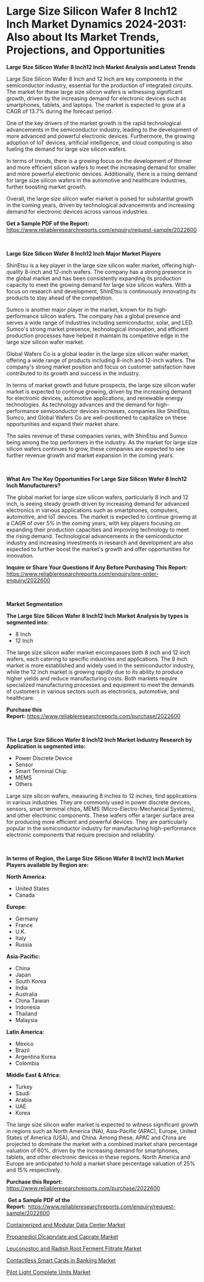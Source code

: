 <p><h1>Large Size Silicon Wafer 8 Inch12 Inch Market Dynamics 2024-2031: Also about Its Market Trends, Projections, and Opportunities</h1></p><p><strong>Large Size Silicon Wafer 8 Inch12 Inch Market Analysis and Latest Trends</strong></p>
<p><p>Large Size Silicon Wafer 8 Inch and 12 Inch are key components in the semiconductor industry, essential for the production of integrated circuits. The market for these large size silicon wafers is witnessing significant growth, driven by the increasing demand for electronic devices such as smartphones, tablets, and laptops. The market is expected to grow at a CAGR of 13.7% during the forecast period.</p><p>One of the key drivers of the market growth is the rapid technological advancements in the semiconductor industry, leading to the development of more advanced and powerful electronic devices. Furthermore, the growing adoption of IoT devices, artificial intelligence, and cloud computing is also fueling the demand for large size silicon wafers.</p><p>In terms of trends, there is a growing focus on the development of thinner and more efficient silicon wafers to meet the increasing demand for smaller and more powerful electronic devices. Additionally, there is a rising demand for large size silicon wafers in the automotive and healthcare industries, further boosting market growth.</p><p>Overall, the large size silicon wafer market is poised for substantial growth in the coming years, driven by technological advancements and increasing demand for electronic devices across various industries.</p></p>
<p><strong>Get a Sample PDF of the Report:&nbsp;</strong> <a href="https://www.reliableresearchreports.com/enquiry/request-sample/2022600">https://www.reliableresearchreports.com/enquiry/request-sample/2022600</a></p>
<p>&nbsp;</p>
<p><strong>Large Size Silicon Wafer 8 Inch12 Inch Major Market Players</strong></p>
<p><p>ShinEtsu is a key player in the large size silicon wafer market, offering high-quality 8-inch and 12-inch wafers. The company has a strong presence in the global market and has been consistently expanding its production capacity to meet the growing demand for large size silicon wafers. With a focus on research and development, ShinEtsu is continuously innovating its products to stay ahead of the competition.</p><p>Sumco is another major player in the market, known for its high-performance silicon wafers. The company has a global presence and serves a wide range of industries including semiconductor, solar, and LED. Sumco's strong market presence, technological innovation, and efficient production processes have helped it maintain its competitive edge in the large size silicon wafer market.</p><p>Global Wafers Co is a global leader in the large size silicon wafer market, offering a wide range of products including 8-inch and 12-inch wafers. The company's strong market position and focus on customer satisfaction have contributed to its growth and success in the industry.</p><p>In terms of market growth and future prospects, the large size silicon wafer market is expected to continue growing, driven by the increasing demand for electronic devices, automotive applications, and renewable energy technologies. As technology advances and the demand for high-performance semiconductor devices increases, companies like ShinEtsu, Sumco, and Global Wafers Co are well-positioned to capitalize on these opportunities and expand their market share.</p><p>The sales revenue of these companies varies, with ShinEtsu and Sumco being among the top performers in the industry. As the market for large size silicon wafers continues to grow, these companies are expected to see further revenue growth and market expansion in the coming years.</p></p>
<p>&nbsp;</p>
<p><strong>What Are The Key Opportunities For Large Size Silicon Wafer 8 Inch12 Inch Manufacturers?</strong></p>
<p><p>The global market for large size silicon wafers, particularly 8 inch and 12 inch, is seeing steady growth driven by increasing demand for advanced electronics in various applications such as smartphones, computers, automotive, and IoT devices. The market is expected to continue growing at a CAGR of over 5% in the coming years, with key players focusing on expanding their production capacities and improving technology to meet the rising demand. Technological advancements in the semiconductor industry and increasing investments in research and development are also expected to further boost the market's growth and offer opportunities for innovation.</p></p>
<p><strong>Inquire or Share Your Questions If Any Before Purchasing This Report:</strong> <a href="https://www.reliableresearchreports.com/enquiry/pre-order-enquiry/2022600">https://www.reliableresearchreports.com/enquiry/pre-order-enquiry/2022600</a></p>
<p>&nbsp;</p>
<p><strong>Market Segmentation</strong></p>
<p><strong>The Large Size Silicon Wafer 8 Inch12 Inch Market Analysis by types is segmented into:</strong></p>
<p><ul><li>8 Inch</li><li>12 Inch</li></ul></p>
<p><p>The large size silicon wafer market encompasses both 8 inch and 12 inch wafers, each catering to specific industries and applications. The 8 inch market is more established and widely used in the semiconductor industry, while the 12 inch market is growing rapidly due to its ability to produce higher yields and reduce manufacturing costs. Both markets require specialized manufacturing processes and equipment to meet the demands of customers in various sectors such as electronics, automotive, and healthcare.</p></p>
<p><strong>Purchase this Report:&nbsp;</strong><a href="https://www.reliableresearchreports.com/purchase/2022600">https://www.reliableresearchreports.com/purchase/2022600</a></p>
<p>&nbsp;</p>
<p><strong>The Large Size Silicon Wafer 8 Inch12 Inch Market Industry Research by Application is segmented into:</strong></p>
<p><ul><li>Power Discrete Device</li><li>Sensor</li><li>Smart Terminal Chip</li><li>MEMS</li><li>Others</li></ul></p>
<p><p>Large size silicon wafers, measuring 8 inches to 12 inches, find applications in various industries. They are commonly used in power discrete devices, sensors, smart terminal chips, MEMS (Micro-Electro-Mechanical Systems), and other electronic components. These wafers offer a larger surface area for producing more efficient and powerful devices. They are particularly popular in the semiconductor industry for manufacturing high-performance electronic components that require precision and reliability.</p></p>
<p>&nbsp;</p>
<p><strong>In terms of Region, the Large Size Silicon Wafer 8 Inch12 Inch Market Players available by Region are:</strong></p>
<p>
    <p> <strong> North America: </strong>
        <ul>
            <li>United States</li>
            <li>Canada</li>
        </ul>
        </p> 
    <p> <strong> Europe: </strong>
        <ul>
            <li>Germany</li>
            <li>France</li>
            <li>U.K.</li>
            <li>Italy</li>
            <li>Russia</li>
        </ul>
        </p> 
    <p> <strong> Asia-Pacific: </strong>
        <ul>
            <li>China</li>
            <li>Japan</li>
            <li>South Korea</li>
            <li>India</li>
            <li>Australia</li>
            <li>China Taiwan</li>
            <li>Indonesia</li>
            <li>Thailand</li>
            <li>Malaysia</li>
        </ul>
        </p> 
    <p> <strong> Latin America: </strong>
        <ul>
            <li>Mexico</li>
            <li>Brazil</li>
            <li>Argentina Korea</li>
            <li>Colombia</li>
        </ul>
        </p> 
    <p> <strong> Middle East & Africa: </strong>
        <ul>
            <li>Turkey</li>
            <li>Saudi</li>
            <li>Arabia</li>
            <li>UAE</li>
            <li>Korea</li>
        </ul>
    </p>
    </p>
<p><p>The large size silicon wafer market is expected to witness significant growth in regions such as North America (NA), Asia-Pacific (APAC), Europe, United States of America (USA), and China. Among these, APAC and China are projected to dominate the market with a combined market share percentage valuation of 60%, driven by the increasing demand for smartphones, tablets, and other electronic devices in these regions. North America and Europe are anticipated to hold a market share percentage valuation of 25% and 15% respectively.</p></p>
<p><strong>Purchase this Report: </strong><a href="https://www.reliableresearchreports.com/purchase/2022600">https://www.reliableresearchreports.com/purchase/2022600</a></p>
<p>&nbsp;<strong>Get a Sample PDF of the Report:&nbsp;&nbsp;</strong><a href="https://www.reliableresearchreports.com/enquiry/request-sample/2022600">https://www.reliableresearchreports.com/enquiry/request-sample/2022600</a></p>
<p><strong></strong></p>
<p><p><a href="https://view.publitas.com/reportprime-1/containerized-and-modular-data-center-market-with-the-goal-of-estimating-the-market-size-and-future-growth-potential-of-various-market-segments-based-on-component-applications-end-user-and-region/">Containerized and Modular Data Center Market</a></p><p><a href="https://summer-dogwood-3e9.notion.site/Propanediol-Dicaprylate-and-Caprate-Market-Insights-Market-Players-and-Forecast-Till-2031-c598f453fb5e4a16a755ffb0decc2ec6">Propanediol Dicaprylate and Caprate Market</a></p><p><a href="https://forested-sushi-9b0.notion.site/Leuconostoc-and-Radish-Root-Ferment-Filtrate-Market-Centers-on-Aspects-such-as-Market-Growth-Market-a3e14002191941ec869c66fbd018cf62">Leuconostoc and Radish Root Ferment Filtrate Market</a></p><p><a href="https://view.publitas.com/reportprime-1/contactless-smart-cards-in-banking-market-insights-market-players-and-forecast-till-2031/">Contactless Smart Cards in Banking Market</a></p><p><a href="https://github.com/edytherolanlouisejk1miz0wig/Market-Research-Report-List-1/blob/main/pilot-light-complete-units-market.md">Pilot Light Complete Units Market</a></p></p>